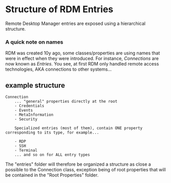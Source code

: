# Structure of RDM Entries
Remote Desktop Manager entries are exposed using a hierarchical structure. 

### A quick note on names
RDM was created 10y ago, some classes/properties are using names that were in effect when they were introduced. For instance, *Connections* are now known as *Entries*. You see, at first RDM only handled remote access technologies, AKA connections to other systems...

## example structure

```
Connection
    ... "general" properties directly at the root
    - Credentials
    - Events
    - MetaInformation
    - Security
    
    Specialized entries (most of them), contain ONE property corresponding to its type, for example...
    
    - RDP
    - SSH
    - Terminal
    ... and so on for ALL entry types 
```

The "entries" folder will therefore be organized a structure as close a possible to the Connection class, exception being of root properties that will be contained in the "Root Properties" folder.
    

